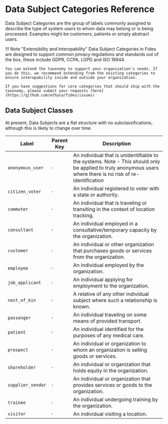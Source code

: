 # Data Subject Categories Reference

Data Subject Categories are the group of labels commonly assigned to describe the type of system users to whom data may belong or is being processed. Examples might be customers, patients or simply abstract users.

!!! Note "Extensibility and Interopability"
    Data Subject Categories in Fides are designed to support common privacy regulations and standards out of the box, these include GDPR, CCPA, LGPD and ISO 19944. 
    
    You can extend the taxonomy to support your organization's needs. If you do this, we recommend extending from the existing categories to ensure interopability inside and outside your organization.

    If you have suggestions for core categories that should ship with the taxonomy, please submit your requests [here](https://github.com/ethyca/fides/issues)


## Data Subject Classes

At present, Data Subjects are a flat structure with no subclassifications, although this is likely to change over time.

| Label                                          | Parent Key                 | Description                                                                                               |
| ---                                            | ---                        | ---                                                                                                       |
|`anonymous_user` |`-`       |An individual that is unidentifiable to the systems. Note - This should only be applied to truly anonymous users where there is no risk of re-identification|
|`citizen_voter`  |`-`       |An individual registered to voter with a state or authority.                                                                                                |
|`commuter`       |`-`       |An individual that is traveling or transiting in the context of location tracking.                                                                          |
|`consultant`     |`-`       |An individual employed in a consultative/temporary capacity by the organization.                                                                            |
|`customer`       |`-`       |An individual or other organization that purchases goods or services from the organization.                                                                 |
|`employee`       |`-`       |An individual employed by the organization.                                                                                                                 |
|`job_applicant`  |`-`       |An individual applying for employment to the organization.                                                                                                  |
|`next_of_kin`    |`-`       |A relative of any other individual subject where such a relationship is known.                                                                              |
|`passenger`      |`-`       |An individual traveling on some means of provided transport.                                                                                                |
|`patient`        |`-`       |An individual identified for the purposes of any medical care.                                                                                              |
|`prospect`       |`-`       |An individual or organization to whom an organization is selling goods or services.                                                                         |
|`shareholder`    |`-`       |An individual or organization that holds equity in the organization.                                                                                        |
|`supplier_vendor`|`-`       |An individual or organization that provides services or goods to the organization.                                                                          |
|`trainee`        |`-`       |An individual undergoing training by the organization.                                                                                                      |
|`visitor`        |`-`       |An individual visiting a location.                                                                                                                          |
